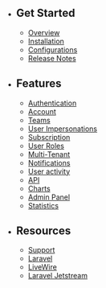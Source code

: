 - ## Get Started
    - [Overview](/{{route}}/{{version}}/overview)
    - [Installation](/{{route}}/{{version}}/installation)
    - [Configurations](/{{route}}/{{version}}/configurations)
    - [Release Notes](/{{route}}/{{version}}/release)

- ## Features
    - [Authentication](/{{route}}/{{version}}/authentication)
    - [Account](/{{route}}/{{version}}/account)
    - [Teams](/{{route}}/{{version}}/team)
    - [User Impersonations](/{{route}}/{{version}}/impersonations)
    - [Subscription](/{{route}}/{{version}}/subscription)
    - [User Roles](/{{route}}/{{version}}/roles)
    - [Multi-Tenant](/{{route}}/{{version}}/tenant)
    - [Notifications](/{{route}}/{{version}}/notifications)
    - [User activity](/{{route}}/{{version}}/activity)
    - [API](/{{route}}/{{version}}/api)
    - [Charts](/{{route}}/{{version}}/charts)
    - [Admin Panel](/{{route}}/{{version}}/admin)
    - [Statistics](/{{route}}/{{version}}/statistics)

- ## Resources
    - [Support](/{{route}}/{{version}}/support)
    - [Laravel](https://laravel.com/)
    - [LiveWire](https://laravel-livewire.com/docs/2.x/quickstart)
    - [Laravel Jetstream](https://jetstream.laravel.com/1.x/introduction.html)